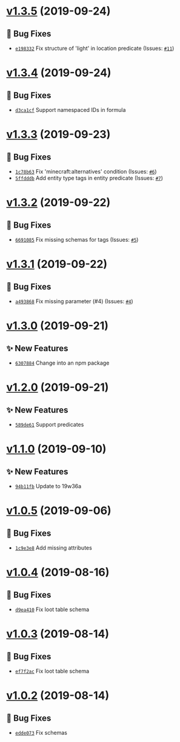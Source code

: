 # [v1.3.5](https://github.com/SPGoding/datapack-json/compare/v1.3.4...v1.3.5) (2019-09-24)

## 🐛 Bug Fixes
- [`e198332`](https://github.com/SPGoding/datapack-json/commit/e198332)  Fix structure of &#x27;light&#x27; in location predicate (Issues: [`#11`](https://github.com/SPGoding/datapack-json/issues/11))

# [v1.3.4](https://github.com/SPGoding/datapack-json/compare/v1.3.3...v1.3.4) (2019-09-24)

## 🐛 Bug Fixes
- [`d3ca1cf`](https://github.com/SPGoding/datapack-json/commit/d3ca1cf)  Support namespaced IDs in formula

# [v1.3.3](https://github.com/SPGoding/datapack-json/compare/v1.3.2...v1.3.3) (2019-09-23)

## 🐛 Bug Fixes
- [`1c78b63`](https://github.com/SPGoding/datapack-json/commit/1c78b63)  Fix &#x27;minecraft:alternatives&#x27; condition (Issues: [`#6`](https://github.com/SPGoding/datapack-json/issues/6))
- [`5ffdddb`](https://github.com/SPGoding/datapack-json/commit/5ffdddb)  Add entity type tags in entity predicate (Issues: [`#7`](https://github.com/SPGoding/datapack-json/issues/7))

# [v1.3.2](https://github.com/SPGoding/datapack-json/compare/v1.3.1...v1.3.2) (2019-09-22)

## 🐛 Bug Fixes
- [`6691085`](https://github.com/SPGoding/datapack-json/commit/6691085)  Fix missing schemas for tags (Issues: [`#5`](https://github.com/SPGoding/datapack-json/issues/5))

# [v1.3.1](https://github.com/SPGoding/datapack-json/compare/v1.3.0...v1.3.1) (2019-09-22)

## 🐛 Bug Fixes
- [`a493868`](https://github.com/SPGoding/datapack-json/commit/a493868)  Fix missing parameter (#4) (Issues: [`#4`](https://github.com/SPGoding/datapack-json/issues/4))

# [v1.3.0](https://github.com/SPGoding/datapack-json/compare/v1.2.0...v1.3.0) (2019-09-21)

## ✨ New Features
- [`6307884`](https://github.com/SPGoding/datapack-json/commit/6307884)  Change into an npm package

# [v1.2.0](https://github.com/SPGoding/datapack-json/compare/v1.1.0...v1.2.0) (2019-09-21)

## ✨ New Features
- [`589de61`](https://github.com/SPGoding/datapack-json/commit/589de61)  Support predicates

# [v1.1.0](https://github.com/SPGoding/datapack-json/compare/v1.0.5...v1.1.0) (2019-09-10)

## ✨ New Features
- [`94b11fb`](https://github.com/SPGoding/datapack-json/commit/94b11fb)  Update to 19w36a

# [v1.0.5](https://github.com/SPGoding/datapack-json/compare/v1.0.4...v1.0.5) (2019-09-06)

## 🐛 Bug Fixes
- [`1c9e3e8`](https://github.com/SPGoding/datapack-json/commit/1c9e3e8)  Add missing attributes

# [v1.0.4](https://github.com/SPGoding/datapack-json/compare/v1.0.3...v1.0.4) (2019-08-16)

## 🐛 Bug Fixes
- [`d9ea410`](https://github.com/SPGoding/datapack-json/commit/d9ea410)  Fix loot table schema

# [v1.0.3](https://github.com/SPGoding/datapack-json/compare/v1.0.2...v1.0.3) (2019-08-14)

## 🐛 Bug Fixes
- [`ef7f2ac`](https://github.com/SPGoding/datapack-json/commit/ef7f2ac)  Fix loot table schema

# [v1.0.2](https://github.com/SPGoding/datapack-json/compare/v1.0.1...v1.0.2) (2019-08-14)

## 🐛 Bug Fixes
- [`edde073`](https://github.com/SPGoding/datapack-json/commit/edde073)  Fix schemas
